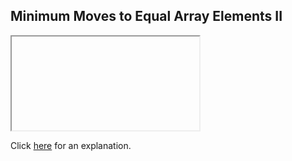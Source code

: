 ##  Minimum Moves to Equal Array Elements II 

<iframe></iframe>

Click [here](Explanation.md) for an explanation.

